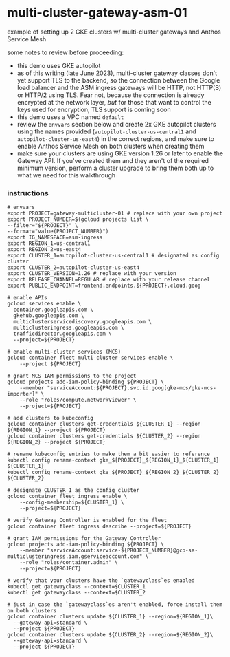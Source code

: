 # multi-cluster-gateway-asm-01
example of setting up 2 GKE clusters w/ multi-cluster gateways and Anthos Service Mesh

some notes to review before proceeding:
- this demo uses GKE autopilot
- as of this writing (late June 2023), multi-cluster gateway classes don't yet support TLS to the backend, so the connection between the Google load balancer and the ASM ingress gateways will be HTTP, not HTTP(S) or HTTP/2 using TLS. Fear not, because the connection is already encrypted at the network layer, *but* for those that want to control the keys used for encryption, TLS support is coming soon
- this demo uses a VPC named `default`
- review the `envvars` section below and create 2x GKE autopilot clusters using the names provided (`autopilot-cluster-us-central1` and `autopilot-cluster-us-east4`) in the correct regions, and make sure to enable Anthos Service Mesh on both clusters when creating them 
- make sure your clusters are using GKE version 1.26 or later to enable the Gateway API. If you've created them and they aren't of the required minimum version, perform a cluster upgrade to bring them both up to what we need for this walkthrough

### instructions

```
# envvars
export PROJECT=gateway-multicluster-01 # replace with your own project
export PROJECT_NUMBER=$(gcloud projects list \
--filter="${PROJECT}" \
--format="value(PROJECT_NUMBER)")
export IG_NAMESPACE=asm-ingress
export REGION_1=us-central1
export REGION_2=us-east4
export CLUSTER_1=autopilot-cluster-us-central1 # designated as config cluster
export CLUSTER_2=autopilot-cluster-us-east4
export CLUSTER_VERSION=1.26 # replace with your version
export RELEASE_CHANNEL=REGULAR # replace with your release channel
export PUBLIC_ENDPOINT=frontend.endpoints.${PROJECT}.cloud.goog

# enable APIs 
gcloud services enable \
  container.googleapis.com \
  gkehub.googleapis.com \
  multiclusterservicediscovery.googleapis.com \
  multiclusteringress.googleapis.com \
  trafficdirector.googleapis.com \
  --project=${PROJECT}

# enable multi-cluster services (MCS)
gcloud container fleet multi-cluster-services enable \
    --project ${PROJECT}

# grant MCS IAM permissions to the project
gcloud projects add-iam-policy-binding ${PROJECT} \
    --member "serviceAccount:${PROJECT}.svc.id.goog[gke-mcs/gke-mcs-importer]" \
    --role "roles/compute.networkViewer" \
    --project=${PROJECT}

# add clusters to kubeconfig
gcloud container clusters get-credentials ${CLUSTER_1} --region ${REGION_1} --project ${PROJECT}
gcloud container clusters get-credentials ${CLUSTER_2} --region ${REGION_2} --project ${PROJECT}

# rename kubeconfig entries to make them a bit easier to reference
kubectl config rename-context gke_${PROJECT}_${REGION_1}_${CLUSTER_1} ${CLUSTER_1}
kubectl config rename-context gke_${PROJECT}_${REGION_2}_${CLUSTER_2} ${CLUSTER_2}

# designate CLUSTER_1 as the config cluster
gcloud container fleet ingress enable \
    --config-membership=${CLUSTER_1} \
    --project=${PROJECT}

# verify Gateway Controller is enabled for the fleet
gcloud container fleet ingress describe --project=${PROJECT}

# grant IAM permissions for the Gateway Controller
gcloud projects add-iam-policy-binding ${PROJECT} \
    --member "serviceAccount:service-${PROJECT_NUMBER}@gcp-sa-multiclusteringress.iam.gserviceaccount.com" \
    --role "roles/container.admin" \
    --project=${PROJECT}

# verify that your clusters have the `gatewayclass`es enabled
kubectl get gatewayclass --context=$CLUSTER_1
kubectl get gatewayclass --context=$CLUSTER_2

# just in case the `gatewayclass`es aren't enabled, force install them on both clusters
gcloud container clusters update ${CLUSTER_1} --region=${REGION_1}\
  --gateway-api=standard \
  --project ${PROJECT}
gcloud container clusters update ${CLUSTER_2} --region=${REGION_2}\
  --gateway-api=standard \
  --project ${PROJECT}
```